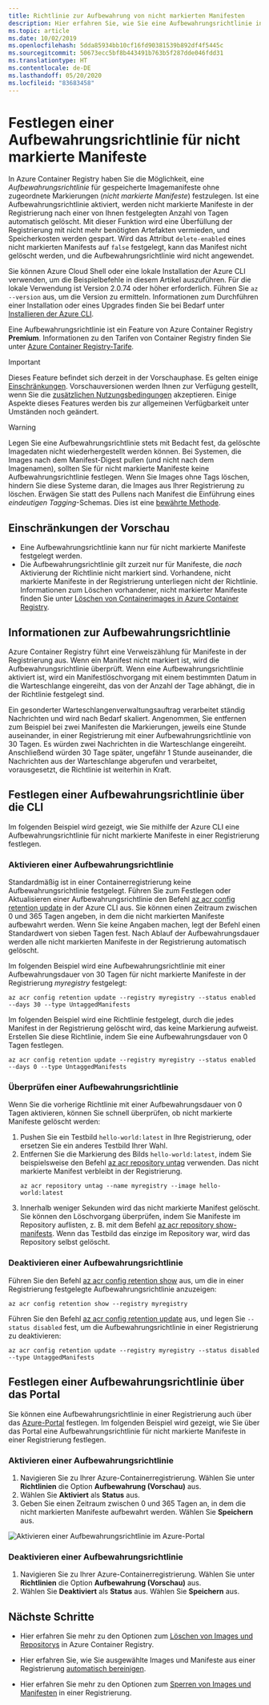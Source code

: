 ```yaml
---
title: Richtlinie zur Aufbewahrung von nicht markierten Manifesten
description: Hier erfahren Sie, wie Sie eine Aufbewahrungsrichtlinie in Ihrer Azure-Containerregistrierung aktivieren, um nicht markierte Manifeste nach einem definierten Zeitraum automatisch zu löschen.
ms.topic: article
ms.date: 10/02/2019
ms.openlocfilehash: 5dda85934bb10cf16fd90381539b892df4f5445c
ms.sourcegitcommit: 50673ecc5bf8b443491b763b5f287dde046fdd31
ms.translationtype: HT
ms.contentlocale: de-DE
ms.lasthandoff: 05/20/2020
ms.locfileid: "83683458"
---
```

# <a name="set-a-retention-policy-for-untagged-manifests"></a>Festlegen einer Aufbewahrungsrichtlinie für nicht markierte Manifeste

In Azure Container Registry haben Sie die Möglichkeit, eine *Aufbewahrungsrichtlinie* für gespeicherte Imagemanifeste ohne zugeordnete Markierungen (*nicht markierte Manifeste*) festzulegen. Ist eine Aufbewahrungsrichtlinie aktiviert, werden nicht markierte Manifeste in der Registrierung nach einer von Ihnen festgelegten Anzahl von Tagen automatisch gelöscht. Mit dieser Funktion wird eine Überfüllung der Registrierung mit nicht mehr benötigten Artefakten vermieden, und Speicherkosten werden gespart. Wird das Attribut `delete-enabled` eines nicht markierten Manifests auf `false` festgelegt, kann das Manifest nicht gelöscht werden, und die Aufbewahrungsrichtlinie wird nicht angewendet.

Sie können Azure Cloud Shell oder eine lokale Installation der Azure CLI verwenden, um die Beispielbefehle in diesem Artikel auszuführen. Für die lokale Verwendung ist Version 2.0.74 oder höher erforderlich. Führen Sie `az --version` aus, um die Version zu ermitteln. Informationen zum Durchführen einer Installation oder eines Upgrades finden Sie bei Bedarf unter [Installieren der Azure CLI][azure-cli].

Eine Aufbewahrungsrichtlinie ist ein Feature von Azure Container Registry **Premium**. Informationen zu den Tarifen von Container Registry finden Sie unter [Azure Container Registry-Tarife](container-registry-skus.md).

> [!IMPORTANT]
> Dieses Feature befindet sich derzeit in der Vorschauphase. Es gelten einige [Einschränkungen](#preview-limitations). Vorschauversionen werden Ihnen zur Verfügung gestellt, wenn Sie die [zusätzlichen Nutzungsbedingungen][terms-of-use] akzeptieren. Einige Aspekte dieses Features werden bis zur allgemeinen Verfügbarkeit unter Umständen noch geändert.

> [!WARNING]
> Legen Sie eine Aufbewahrungsrichtlinie stets mit Bedacht fest, da gelöschte Imagedaten nicht wiederhergestellt werden können. Bei Systemen, die Images nach dem Manifest-Digest pullen (und nicht nach dem Imagenamen), sollten Sie für nicht markierte Manifeste keine Aufbewahrungsrichtlinie festlegen. Wenn Sie Images ohne Tags löschen, hindern Sie diese Systeme daran, die Images aus Ihrer Registrierung zu löschen. Erwägen Sie statt des Pullens nach Manifest die Einführung eines *eindeutigen Tagging*-Schemas. Dies ist eine [bewährte Methode](container-registry-image-tag-version.md).

## <a name="preview-limitations"></a>Einschränkungen der Vorschau

* Eine Aufbewahrungsrichtlinie kann nur für nicht markierte Manifeste festgelegt werden.
* Die Aufbewahrungsrichtlinie gilt zurzeit nur für Manifeste, die *nach* Aktivierung der Richtlinie nicht markiert sind. Vorhandene, nicht markierte Manifeste in der Registrierung unterliegen nicht der Richtlinie. Informationen zum Löschen vorhandener, nicht markierter Manifeste finden Sie unter [Löschen von Containerimages in Azure Container Registry](container-registry-delete.md).

## <a name="about-the-retention-policy"></a>Informationen zur Aufbewahrungsrichtlinie

Azure Container Registry führt eine Verweiszählung für Manifeste in der Registrierung aus. Wenn ein Manifest nicht markiert ist, wird die Aufbewahrungsrichtlinie überprüft. Wenn eine Aufbewahrungsrichtlinie aktiviert ist, wird ein Manifestlöschvorgang mit einem bestimmten Datum in die Warteschlange eingereiht, das von der Anzahl der Tage abhängt, die in der Richtlinie festgelegt sind.

Ein gesonderter Warteschlangenverwaltungsauftrag verarbeitet ständig Nachrichten und wird nach Bedarf skaliert. Angenommen, Sie entfernen zum Beispiel bei zwei Manifesten die Markierungen, jeweils eine Stunde auseinander, in einer Registrierung mit einer Aufbewahrungsrichtlinie von 30 Tagen. Es würden zwei Nachrichten in die Warteschlange eingereiht. Anschließend würden 30 Tage später, ungefähr 1 Stunde auseinander, die Nachrichten aus der Warteschlange abgerufen und verarbeitet, vorausgesetzt, die Richtlinie ist weiterhin in Kraft.

## <a name="set-a-retention-policy---cli"></a>Festlegen einer Aufbewahrungsrichtlinie über die CLI

Im folgenden Beispiel wird gezeigt, wie Sie mithilfe der Azure CLI eine Aufbewahrungsrichtlinie für nicht markierte Manifeste in einer Registrierung festlegen.

### <a name="enable-a-retention-policy"></a>Aktivieren einer Aufbewahrungsrichtlinie

Standardmäßig ist in einer Containerregistrierung keine Aufbewahrungsrichtlinie festgelegt. Führen Sie zum Festlegen oder Aktualisieren einer Aufbewahrungsrichtlinie den Befehl [az acr config retention update][az-acr-config-retention-update] in der Azure CLI aus. Sie können einen Zeitraum zwischen 0 und 365 Tagen angeben, in dem die nicht markierten Manifeste aufbewahrt werden. Wenn Sie keine Angaben machen, legt der Befehl einen Standardwert von sieben Tagen fest. Nach Ablauf der Aufbewahrungsdauer werden alle nicht markierten Manifeste in der Registrierung automatisch gelöscht.

Im folgenden Beispiel wird eine Aufbewahrungsrichtlinie mit einer Aufbewahrungsdauer von 30 Tagen für nicht markierte Manifeste in der Registrierung *myregistry* festgelegt:

```azurecli
az acr config retention update --registry myregistry --status enabled --days 30 --type UntaggedManifests
```

Im folgenden Beispiel wird eine Richtlinie festgelegt, durch die jedes Manifest in der Registrierung gelöscht wird, das keine Markierung aufweist. Erstellen Sie diese Richtlinie, indem Sie eine Aufbewahrungsdauer von 0 Tagen festlegen. 

```azurecli
az acr config retention update --registry myregistry --status enabled --days 0 --type UntaggedManifests
```

### <a name="validate-a-retention-policy"></a>Überprüfen einer Aufbewahrungsrichtlinie

Wenn Sie die vorherige Richtlinie mit einer Aufbewahrungsdauer von 0 Tagen aktivieren, können Sie schnell überprüfen, ob nicht markierte Manifeste gelöscht werden:

1. Pushen Sie ein Testbild `hello-world:latest` in Ihre Registrierung, oder ersetzen Sie ein anderes Testbild Ihrer Wahl.
1. Entfernen Sie die Markierung des Bilds `hello-world:latest`, indem Sie beispielsweise den Befehl [az acr repository untag][az-acr-repository-untag] verwenden. Das nicht markierte Manifest verbleibt in der Registrierung.
    ```azurecli
    az acr repository untag --name myregistry --image hello-world:latest
    ```
1. Innerhalb weniger Sekunden wird das nicht markierte Manifest gelöscht. Sie können den Löschvorgang überprüfen, indem Sie Manifeste im Repository auflisten, z. B. mit dem Befehl [az acr repository show-manifests][az-acr-repository-show-manifests]. Wenn das Testbild das einzige im Repository war, wird das Repository selbst gelöscht.

### <a name="disable-a-retention-policy"></a>Deaktivieren einer Aufbewahrungsrichtlinie

Führen Sie den Befehl [az acr config retention show][az-acr-config-retention-show] aus, um die in einer Registrierung festgelegte Aufbewahrungsrichtlinie anzuzeigen:

```azurecli
az acr config retention show --registry myregistry
```

Führen Sie den Befehl [az acr config retention update][az-acr-config-retention-update] aus, und legen Sie `--status disabled` fest, um die Aufbewahrungsrichtlinie in einer Registrierung zu deaktivieren:

```azurecli
az acr config retention update --registry myregistry --status disabled --type UntaggedManifests
```

## <a name="set-a-retention-policy---portal"></a>Festlegen einer Aufbewahrungsrichtlinie über das Portal

Sie können eine Aufbewahrungsrichtlinie in einer Registrierung auch über das [Azure-Portal](https://portal.azure.com) festlegen. Im folgenden Beispiel wird gezeigt, wie Sie über das Portal eine Aufbewahrungsrichtlinie für nicht markierte Manifeste in einer Registrierung festlegen.

### <a name="enable-a-retention-policy"></a>Aktivieren einer Aufbewahrungsrichtlinie

1. Navigieren Sie zu Ihrer Azure-Containerregistrierung. Wählen Sie unter **Richtlinien** die Option **Aufbewahrung (Vorschau)** aus.
1. Wählen Sie **Aktiviert** als **Status** aus.
1. Geben Sie einen Zeitraum zwischen 0 und 365 Tagen an, in dem die nicht markierten Manifeste aufbewahrt werden. Wählen Sie **Speichern** aus.

![Aktivieren einer Aufbewahrungsrichtlinie im Azure-Portal](media/container-registry-retention-policy/container-registry-retention-policy01.png)

### <a name="disable-a-retention-policy"></a>Deaktivieren einer Aufbewahrungsrichtlinie

1. Navigieren Sie zu Ihrer Azure-Containerregistrierung. Wählen Sie unter **Richtlinien** die Option **Aufbewahrung (Vorschau)** aus.
1. Wählen Sie **Deaktiviert** als **Status** aus. Wählen Sie **Speichern** aus.

## <a name="next-steps"></a>Nächste Schritte

* Hier erfahren Sie mehr zu den Optionen zum [Löschen von Images und Repositorys](container-registry-delete.md) in Azure Container Registry.

* Hier erfahren Sie, wie Sie ausgewählte Images und Manifeste aus einer Registrierung [automatisch bereinigen](container-registry-auto-purge.md).

* Hier erfahren Sie mehr zu den Optionen zum [Sperren von Images und Manifesten](container-registry-image-lock.md) in einer Registrierung.

<!-- LINKS - external -->
[terms-of-use]: https://azure.microsoft.com/support/legal/preview-supplemental-terms/


<!-- LINKS - internal -->
[azure-cli]: /cli/azure/install-azure-cli
[az-acr-config-retention-update]: /cli/azure/acr/config/retention#az-acr-config-retention-update
[az-acr-config-retention-show]: /cli/azure/acr/config/retention#az-acr-config-retention-show
[az-acr-repository-untag]: /cli/azure/acr/repository#az-acr-repository-untag
[az-acr-repository-show-manifests]: /cli/azure/acr/repository#az-acr-repository-show-manifests

